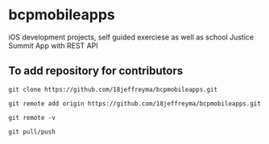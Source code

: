 # bcpmobileapps

iOS development projects, self guided exerciese as well as school Justice Summit App with REST API

## To add repository for contributors



`git clone https://github.com/18jeffreyma/bcpmobileapps.git`

`git remote add origin https://github.com/18jeffreyma/bcpmobileapps.git`

`git remote -v`

`git pull/push`
